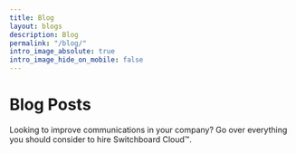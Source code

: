 ```yaml
---
title: Blog
layout: blogs
description: Blog
permalink: "/blog/"
intro_image_absolute: true
intro_image_hide_on_mobile: false
---
```


# Blog Posts

Looking to improve communications in your company? Go over everything you should consider to hire Switchboard Cloud™.
